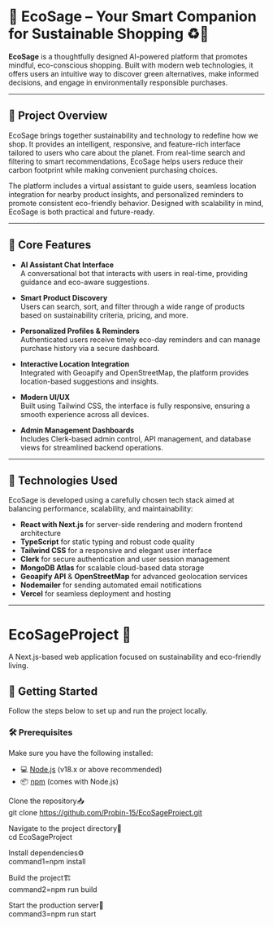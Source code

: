 # 🌿 EcoSage – Your Smart Companion for Sustainable Shopping ♻️🛒

**EcoSage** is a thoughtfully designed AI-powered platform that promotes mindful, eco-conscious shopping. Built with modern web technologies, it offers users an intuitive way to discover green alternatives, make informed decisions, and engage in environmentally responsible purchases.

---

## 🌟 Project Overview

EcoSage brings together sustainability and technology to redefine how we shop. It provides an intelligent, responsive, and feature-rich interface tailored to users who care about the planet. From real-time search and filtering to smart recommendations, EcoSage helps users reduce their carbon footprint while making convenient purchasing choices.

The platform includes a virtual assistant to guide users, seamless location integration for nearby product insights, and personalized reminders to promote consistent eco-friendly behavior. Designed with scalability in mind, EcoSage is both practical and future-ready.

---

## 🚀 Core Features

- **AI Assistant Chat Interface**  
  A conversational bot that interacts with users in real-time, providing guidance and eco-aware suggestions.

- **Smart Product Discovery**  
  Users can search, sort, and filter through a wide range of products based on sustainability criteria, pricing, and more.

- **Personalized Profiles & Reminders**  
  Authenticated users receive timely eco-day reminders and can manage purchase history via a secure dashboard.

- **Interactive Location Integration**  
  Integrated with Geoapify and OpenStreetMap, the platform provides location-based suggestions and insights.

- **Modern UI/UX**  
  Built using Tailwind CSS, the interface is fully responsive, ensuring a smooth experience across all devices.

- **Admin Management Dashboards**  
  Includes Clerk-based admin control, API management, and database views for streamlined backend operations.

---

## 🔧 Technologies Used

EcoSage is developed using a carefully chosen tech stack aimed at balancing performance, scalability, and maintainability:

- **React with Next.js** for server-side rendering and modern frontend architecture  
- **TypeScript** for static typing and robust code quality  
- **Tailwind CSS** for a responsive and elegant user interface  
- **Clerk** for secure authentication and user session management  
- **MongoDB Atlas** for scalable cloud-based data storage  
- **Geoapify API** & **OpenStreetMap** for advanced geolocation services  
- **Nodemailer** for sending automated email notifications  
- **Vercel** for seamless deployment and hosting

---

# EcoSageProject 🌱

A Next.js-based web application focused on sustainability and eco-friendly living.

## 🚀 Getting Started

Follow the steps below to set up and run the project locally.

### 🛠️ Prerequisites

Make sure you have the following installed:

- 💻 [Node.js](https://nodejs.org/) (v18.x or above recommended)
- 📦 [npm](https://www.npmjs.com/) (comes with Node.js)


Clone the repository📥  
git clone https://github.com/Probin-15/EcoSageProject.git

Navigate to the project directory📂  
cd EcoSageProject

Install dependencies⚙️  
command1=npm install

Build the project🏗️  
command2=npm run build

Start the production server🚀  
command3=npm run start 
